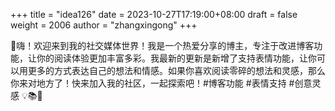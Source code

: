 +++
title = "idea126"
date = 2023-10-27T17:19:00+08:00
draft = false
weight = 2006
author = "zhangxingong"
+++

👋嗨！欢迎来到我的社交媒体世界！我是一个热爱分享的博主，专注于改进博客功能，让你的阅读体验更加丰富多彩。我最新的更新是新增了支持表情功能，让你可以用更多的方式表达自己的想法和情感。如果你喜欢阅读零碎的想法和灵感，那么你来对地方了！快来加入我的社区，一起探索吧！#博客功能 #表情支持 #创意灵感 💡📚🌈
